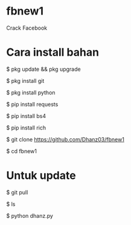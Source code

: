 # fbnew1
Crack Facebook 

# Cara install bahan 

$ pkg update && pkg upgrade

$ pkg install git

$ pkg install python

$ pip install requests

$ pip install bs4

$ pip install rich

$ git clone https://github.com/Dhanz03/fbnew1

$ cd fbnew1

# Untuk update 

$ git pull 


$ ls 

$ python dhanz.py
